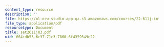 ```yaml
---
content_type: resource
description: ''
file: https://ol-ocw-studio-app-qa.s3.amazonaws.com/courses/22-611j-introduction-to-plasma-physics-i-fall-2003/664cdb536c3771c378606f4359349c22_set2611j03.pdf
file_type: application/pdf
resourcetype: Document
title: set2611j03.pdf
uid: 664cdb53-6c37-71c3-7860-6f4359349c22
---
```

